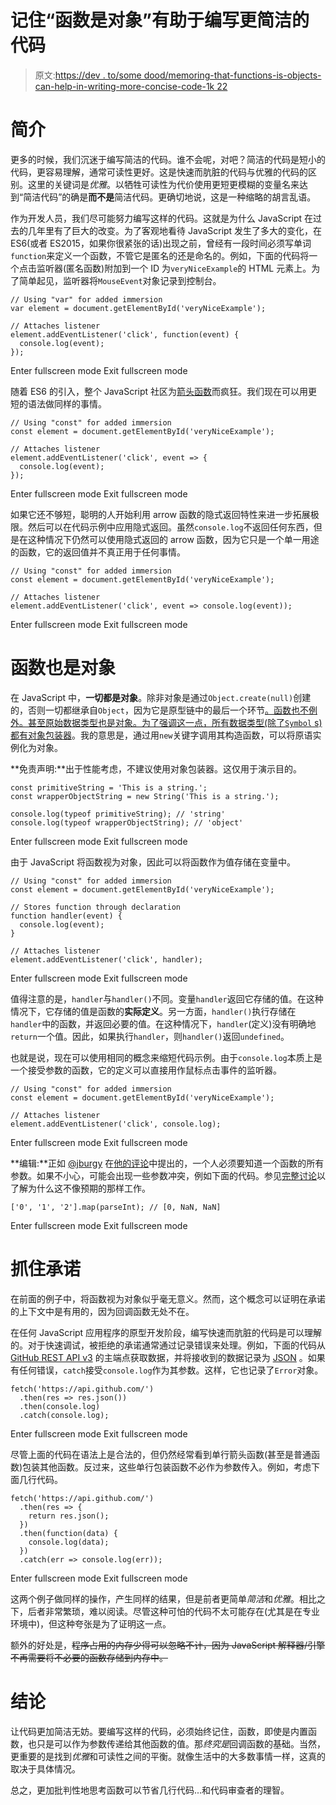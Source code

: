 # 记住“函数是对象”有助于编写更简洁的代码

> 原文:[https://dev . to/some dood/memoring-that-functions-is-objects-can-help-in-writing-more-concise-code-1k 22](https://dev.to/somedood/remembering-that-functions-are-objects-can-help-in-writing-more-concise-code-1k22)

# 简介

更多的时候，我们沉迷于编写简洁的代码。谁不会呢，对吧？简洁的代码是短小的代码，更容易理解，通常可读性更好。这是快速而肮脏的代码与优雅的代码的区别。这里的关键词是*优雅*。以牺牲可读性为代价使用更短更模糊的变量名来达到“简洁代码”的确是**而不是**简洁代码。更确切地说，这是一种缩略的胡言乱语。

作为开发人员，我们尽可能努力编写这样的代码。这就是为什么 JavaScript 在过去的几年里有了巨大的改变。为了客观地看待 JavaScript 发生了多大的变化，在 ES6(或者 ES2015，如果你很紧张的话)出现之前，曾经有一段时间必须写单词`function`来定义一个函数，不管它是匿名的还是命名的。例如，下面的代码将一个点击监听器(匿名函数)附加到一个 ID 为`veryNiceExample`的 HTML 元素上。为了简单起见，监听器将`MouseEvent`对象记录到控制台。

```
// Using "var" for added immersion
var element = document.getElementById('veryNiceExample');

// Attaches listener
element.addEventListener('click', function(event) {
  console.log(event);
}); 
```

Enter fullscreen mode Exit fullscreen mode

随着 ES6 的引入，整个 JavaScript 社区为[箭头函数](https://developer.mozilla.org/en-US/docs/Web/JavaScript/Reference/Functions/Arrow_functions)而疯狂。我们现在可以用更短的语法做同样的事情。

```
// Using "const" for added immersion
const element = document.getElementById('veryNiceExample');

// Attaches listener
element.addEventListener('click', event => {
  console.log(event);
}); 
```

Enter fullscreen mode Exit fullscreen mode

如果它还不够短，聪明的人开始利用 arrow 函数的隐式返回特性来进一步拓展极限。然后可以在代码示例中应用隐式返回。虽然`console.log`不返回任何东西，但是在这种情况下仍然可以使用隐式返回的 arrow 函数，因为它只是一个单一用途的函数，它的返回值并不真正用于任何事情。

```
// Using "const" for added immersion
const element = document.getElementById('veryNiceExample');

// Attaches listener
element.addEventListener('click', event => console.log(event)); 
```

Enter fullscreen mode Exit fullscreen mode

# 函数也是对象

在 JavaScript 中，**一切都是对象**。除非对象是通过`Object.create(null)`创建的，否则一切都继承自`Object`，因为它是原型链中的最后一个环节[。函数也不例外。甚至原始数据类型也是对象。为了强调这一点，所有数据类型(除了`Symbol` s)都有](https://developer.mozilla.org/en-US/docs/Web/JavaScript/Inheritance_and_the_prototype_chain)[对象包装器](https://javascriptrefined.io/the-wrapper-object-400311b29151)。我的意思是，通过用`new`关键字调用其构造函数，可以将原语实例化为对象。

**免责声明:**出于性能考虑，不建议使用对象包装器。这仅用于演示目的。

```
const primitiveString = 'This is a string.';
const wrapperObjectString = new String('This is a string.');

console.log(typeof primitiveString); // 'string'
console.log(typeof wrapperObjectString); // 'object' 
```

Enter fullscreen mode Exit fullscreen mode

由于 JavaScript 将函数视为对象，因此可以将函数作为值存储在变量中。

```
// Using "const" for added immersion
const element = document.getElementById('veryNiceExample');

// Stores function through declaration
function handler(event) {
  console.log(event);
}

// Attaches listener
element.addEventListener('click', handler); 
```

Enter fullscreen mode Exit fullscreen mode

值得注意的是，`handler`与`handler()`不同。变量`handler`返回它存储的值。在这种情况下，它存储的值是函数的**实际定义**。另一方面，`handler()`执行存储在`handler`中的函数，并返回必要的值。在这种情况下，`handler`(定义)没有明确地`return`一个值。因此，如果执行`handler`，则`handler()`返回`undefined`。

也就是说，现在可以使用相同的概念来缩短代码示例。由于`console.log`本质上是一个接受参数的函数，它的定义可以直接用作鼠标点击事件的监听器。

```
// Using "const" for added immersion
const element = document.getElementById('veryNiceExample');

// Attaches listener
element.addEventListener('click', console.log); 
```

Enter fullscreen mode Exit fullscreen mode

**编辑:**正如 [@jburgy](https://dev.to/jburgy) 在[他的评论](https://dev.to/jburgy/comment/696g)中提出的，一个人必须要知道一个函数的所有参数。如果不小心，可能会出现一些参数冲突，例如下面的代码。参见[完整讨论](https://dev.to/jburgy/comment/696g)以了解为什么这不像预期的那样工作。

```
['0', '1', '2'].map(parseInt); // [0, NaN, NaN] 
```

Enter fullscreen mode Exit fullscreen mode

# 抓住承诺

在前面的例子中，将函数视为对象似乎毫无意义。然而，这个概念可以证明在承诺的上下文中是有用的，因为回调函数无处不在。

在任何 JavaScript 应用程序的原型开发阶段，编写快速而肮脏的代码是可以理解的。对于快速调试，被拒绝的承诺通常通过记录错误来处理。例如，下面的代码从 [GitHub REST API v3](https://developer.github.com/v3/) 的主端点获取数据，并将接收到的数据记录为 [JSON](https://en.wikipedia.org/wiki/JSON#Example) 。如果有任何错误，`catch`接受`console.log`作为其参数。这样，它也记录了`Error`对象。

```
fetch('https://api.github.com/')
  .then(res => res.json())
  .then(console.log)
  .catch(console.log); 
```

Enter fullscreen mode Exit fullscreen mode

尽管上面的代码在语法上是合法的，但仍然经常看到单行箭头函数(甚至是普通函数)包装其他函数。反过来，这些单行包装函数不必作为参数传入。例如，考虑下面几行代码。

```
fetch('https://api.github.com/')
  .then(res => {
    return res.json();
  })
  .then(function(data) {
    console.log(data);
  })
  .catch(err => console.log(err)); 
```

Enter fullscreen mode Exit fullscreen mode

这两个例子做同样的操作，产生同样的结果，但是前者更简单*简洁*和*优雅*。相比之下，后者非常繁琐，难以阅读。尽管这种可怕的代码不太可能存在(尤其是在专业环境中)，但这种夸张是为了证明这一点。

额外的好处是，~~程序占用的内存少得可以忽略不计，因为 JavaScript 解释器/引擎不再需要将不必要的函数存储到内存中。~~

# 结论

让代码更加简洁无妨。要编写这样的代码，必须始终记住，函数，即使是内置函数，也只是可以作为参数传递给其他函数的值。那*终究是*回调函数的基础。当然，更重要的是找到*优雅*和可读性之间的平衡。就像生活中的大多数事情一样，这真的取决于具体情况。

总之，更加批判性地思考函数可以节省几行代码...和代码审查者的理智。